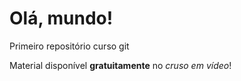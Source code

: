 # Olá, mundo!
 Primeiro repositório curso git

Material disponível **gratuitamente** no *cruso em vídeo*!

